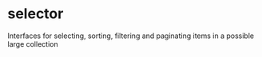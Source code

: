 # selector
Interfaces for selecting, sorting, filtering and paginating items in a possible large collection
